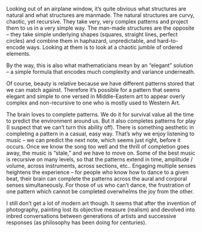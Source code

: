 Looking out of an airplane window, it’s quite obvious what structures are natural and what structures are manmade. The natural structures are curvy, chaotic, yet recursive. They take very, very complex patterns and project them to us in a very simple way. The man-made structures are the opposite – they take simple underlying shapes (squares, straight lines, perfect circles) and combine them in haphazard, unpredictable, and hard-to-encode ways. Looking at them is to look at a chaotic jumble of ordered elements.

By the way, this is also what mathematicians mean by an “elegant” solution – a simple formula that encodes much complexity and variance underneath.

Of course, beauty is relative because we have different patterns stored that we can match against. Therefore it’s possible for a pattern that seems elegant and simple to one versed in Middle-Eastern art to appear overly complex and non-recursive to one who is mostly used to Western Art.

The brain loves to complete patterns. We do it for survival value all the time to predict the environment around us. But it also completes patterns for play (I suspect that we can’t turn this ability off). There is something aesthetic in completing a pattern in a casual, easy way. That’s why we enjoy listening to music – we can predict the next note, which seems just right, before it occurs. Once we know the song too well and the thrill of completion goes away, the music is “stale,” and we have to move on. Some of the best music is recursive on many levels, so that the patterns extend in time, amplitude / volume, across instruments, across sections, etc.. Engaging multiple senses heightens the experience – for people who know how to dance to a given beat, their brain can complete the patterns across the aural and corporal senses simultaneously. For those of us who can’t dance, the frustration of one pattern which cannot be completed overwhelms the joy from the other.

I still don’t get a lot of modern art though. It seems that after the invention of photography, painting lost its objective measure (realism) and devolved into inbred conversations between generations of artists and successive responses (as philosophy has been doing for centuries).